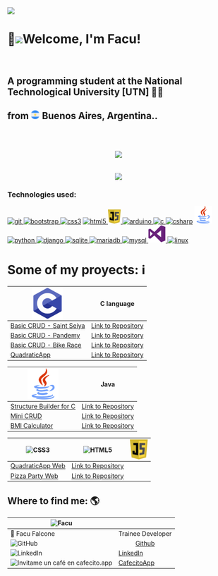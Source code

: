 <img align="center" src="https://github.com/caidevOficial/Logos/blob/master/Personales/GitNimation.gif" width="600"/><br>

<h1>🖖<img src="https://emojis.slackmojis.com/emojis/images/1531849430/4246/blob-sunglasses.gif?1531849430" width="30"/>Welcome, I'm <b>Facu!</b></h1><br>
<p><h2>A programming student at the <b>National Technological University [UTN] 👨‍💻</b> </h2>

<h2>from <img src="https://github.com/caidevOficial/Logos/blob/master/Personales/argentina.png" height="20" width="20"/> <b>Buenos Aires, Argentina</b>..</h2></p><br><br>

<p align="center">
  <a href="https://github.com/caidevOficial/caidevOficial">
  <img align="center" src="https://github-readme-stats.vercel.app/api?username=caidevOficial&show_icons=true&theme=tokyonight&count_private=true&show_owner=true" />
</a><br><br>
</p>
<p align="center">
<a href="https://github.com/caidevOficial/caidevOficial"><img align="center" src="https://github-readme-stats.vercel.app/api/top-langs/?username=caidevOficial&layout=compact&theme=tokyonight"/> </a>
</p>

<h3 align="left">Technologies used:</h3>
<p align="left"> 
<a href="https://git-scm.com/" target="_blank"> <img src="https://www.vectorlogo.zone/logos/git-scm/git-scm-icon.svg" alt="git" width="40" height="40"/> </a> 
<a href="https://getbootstrap.com" target="_blank"> <img src="https://devicons.github.io/devicon/devicon.git/icons/bootstrap/bootstrap-plain.svg" alt="bootstrap" width="40" height="40"/> </a> 
<a href="https://www.w3schools.com/css/" target="_blank"> <img src="https://devicons.github.io/devicon/devicon.git/icons/css3/css3-original-wordmark.svg" alt="css3" width="40" height="40"/></a>
<a href="https://www.w3.org/html/" target="_blank"> <img src="https://devicons.github.io/devicon/devicon.git/icons/html5/html5-original-wordmark.svg" alt="html5" width="40" height="40"/> </a> 
<a href="https://developer.mozilla.org/en-US/docs/Web/JavaScript" target="_blank"> <img src="https://github.com/caidevOficial/Logos/blob/master/Lenguajes/logo-js.png" alt="javascript" width="29" height="32"/> </a> 
<a href="https://www.arduino.cc/" target="_blank"> <img src="https://cdn.worldvectorlogo.com/logos/arduino-1.svg" alt="arduino" width="40" height="40"/> </a> 
<a href="https://www.cprogramming.com/" target="_blank"> <img src="https://devicons.github.io/devicon/devicon.git/icons/c/c-original.svg" alt="c" width="40" height="40"/> </a> 
<a href="https://www.w3schools.com/cs/" target="_blank"> <img src="https://devicons.github.io/devicon/devicon.git/icons/csharp/csharp-original.svg" alt="csharp" width="40" height="40"/></a> 
<a href="https://www.java.com" target="_blank"> <img src="https://github.com/caidevOficial/Logos/blob/master/Lenguajes/java.png/" alt="java" width="40" height="40"/> </a> 
<a href="https://www.python.org" target="_blank"> <img src="https://devicons.github.io/devicon/devicon.git/icons/python/python-original.svg" alt="python" width="40" height="40"/> </a> 
<a href="https://www.djangoproject.com/" target="_blank"> <img src="https://devicons.github.io/devicon/devicon.git/icons/django/django-original.svg" alt="django" width="40" height="40"/> </a>
<a href="https://www.sqlite.org/" target="_blank"> <img src="https://www.vectorlogo.zone/logos/sqlite/sqlite-icon.svg" alt="sqlite" width="40" height="40"/> </a>
<a href="https://mariadb.org/" target="_blank"> <img src="https://www.vectorlogo.zone/logos/mariadb/mariadb-icon.svg" alt="mariadb" width="40" height="40"/> </a> 
<a href="https://www.mysql.com/" target="_blank"> <img src="https://devicons.github.io/devicon/devicon.git/icons/mysql/mysql-original-wordmark.svg" alt="mysql" width="40" height="40"/> </a> 
<a href="https://code.visualstudio.com/" target="_blank"> <img src="https://github.com/devicons/devicon/blob/master/icons/visualstudio/visualstudio-plain.svg" alt="visualStudio" width="40" height="40"/> </a>
<a href="https://www.linux.org/" target="_blank"> <img src="https://devicons.github.io/devicon/devicon.git/icons/linux/linux-original.svg" alt="linux" width="40" height="40"/> </a>
</p>

# Some of my proyects: ℹ️

<!-- C -->

| <img align="center" alt="C" src="https://github.com/caidevOficial/Logos/blob/master/Lenguajes/logo-c.png/" width="70px" height="70px" /> | <b>C language</b>                                                                                                                                       |
| ---------------------------------------------------------------------------------------------------------------------------------------- | ------------------------------------------------------------------------------------------------------------------------------------------------------- |
| <a href="https://github.com/caidevOficial/Laboratorio1_Programacion1/releases/tag/TP4_v3.3/">Basic CRUD - Saint Seiya                    | <a href="https://github.com/caidevOficial/Laboratorio1_Programacion1/tree/master/TP4_FacuFalcone_LinkedList_%5BSaintSeiya_Linux%5D/">Link to Repository |
| <a href="https://github.com/caidevOficial/Laboratorio1_Programacion1/releases/tag/LP2_v1.1.2/">Basic CRUD - Pandemy                      | <a href="https://github.com/caidevOficial/Laboratorio1_Programacion1/tree/master/Laboratorio1.Parcial2_Pandemia/">Link to Repository                    |
| <a href="https://github.com/caidevOficial/Laboratorio1_Programacion1/releases/tag/LP2_v1.3/">Basic CRUD - Bike Race                      | <a href="https://github.com/caidevOficial/Laboratorio1_Programacion1/tree/master/Laboratorio1.Parcial2_Bicicletas/">Link to Repository                  |
| <a href="https://github.com/caidevOficial/CuadraticApp_C/releases/tag/1.1.1/">QuadraticApp                                               | <a href="https://github.com/caidevOficial/CuadraticApp_C/">Link to Repository                                                                           |

<!-- Java -->

| <img align="center" alt="Java" src="https://github.com/caidevOficial/Logos/blob/master/Lenguajes/java.png/" width="70px" height="70px" /> | <b>Java</b>                                                                                                       |
| ----------------------------------------------------------------------------------------------------------------------------------------- | ----------------------------------------------------------------------------------------------------------------- |
| <a href="https://github.com/caidevOficial/StructureBuilder_forC/releases/tag/1.0.11/">Structure Builder for C                             | <a href="https://github.com/caidevOficial/StructureBuilder_forC/">Link to Repository                              |
| <a href="https://github.com/caidevOficial/CUViLo_Java/releases/tag/0.0.1/">Mini CRUD                                                      | <a href="https://github.com/caidevOficial/CUViLo_Java/tree/master/CUV_Java_%5BTP_Grupal_1%5D/">Link to Repository |
| <a href="https://github.com/caidevOficial/IMC_Calculator/releases">BMI Calculator                                                         | <a href="https://github.com/caidevOficial/IMC_Calculator">Link to Repository                                      |

<!-- Front -->

| <img align="center" alt="CSS3" src="https://devicons.github.io/devicon/devicon.git/icons/css3/css3-original-wordmark.svg" width="60px" height="60px" /> | <img align="center" alt="HTML5" src="https://devicons.github.io/devicon/devicon.git/icons/html5/html5-original-wordmark.svg" width="60px" height="60px" /> | <img align="center" alt="JS" src="https://github.com/caidevOficial/Logos/blob/master/Lenguajes/logo-js.png" width="40px" height="45px" /> |
| ---------------------------------------------------------------------------------------------------------------------------------------- | ------------------------------------------------------------------------------------------------------------------------------------------ | ----------------------------------------------------------------------------------------------------------------------------------------- |
| <a href="https://caidevoficial.github.io/CuadraticApp/">QuadraticApp Web                                                                 | <a href="https://github.com/caidevOficial/CuadraticApp">Link to Repository                                                                 |                                                                                                                                           |
| <a href="https://caidevoficial.github.io/Tai_Pizza_Web/">Pizza Party Web                                                                 | <a href="https://github.com/caidevOficial/Tai_Pizza_Web">Link to Repository                                                                |                                                                                                                                           |

## Where to find me: 🌎

| <img class="circular" alt="Facu" src="https://avatars1.githubusercontent.com/u/12877139?s=400&u=d369ee24466653d9bbeeb9654930e3ff1c67b76a&v=4" width="80px" height="80px" />                                                                                                                                                 |                                                                         |
| --------------------------------------------------------------------------------------------------------------------------------------------------------------------------------------------------------------------------------------------------------------------------------------------------------------------------- | ----------------------------------------------------------------------- |
| 🤴 Facu Falcone                                                                                                                                                                                                                                                                                                             | Trainee Developer                                                       |
| <img alt="GitHub" src="https://img.shields.io/badge/GitHub-%2312100E.svg?&style=for-the-badge&logo=Github&logoColor=white" width="95px" height="30px" />                                                                                                                                                                    | <center><a href="https://github.com/caidevOficial/">Github</a></center> |
| <img alt="LinkedIn" src="https://img.shields.io/badge/linkedin-%230077B5.svg?&style=for-the-badge&logo=linkedin&logoColor=white" width="95px" height="30px" />                                                                                                                                                              | <a href="https://www.linkedin.com/in/facundo-falcone/">LinkedIn</a>     |
| <img alt='Invitame un café en cafecito.app' srcset='https://cdn.cafecito.app/imgs/buttons/button_5.png 1x, https://cdn.cafecito.app/imgs/buttons/button_5_2x.png 2x, https://cdn.cafecito.app/imgs/buttons/button_5_3.75x.png 3.75x' src='https://cdn.cafecito.app/imgs/buttons/button_5.png' width="95px" height="30px" /> | <a href="https://cafecito.app/caidevoficial/">CafecitoApp</a>           |
